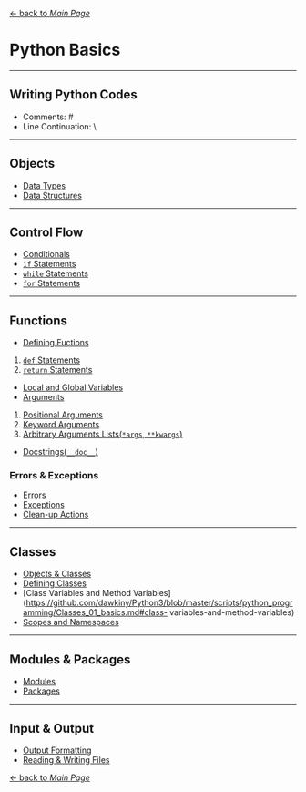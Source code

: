 [← back to *Main Page*](https://github.com/dawkiny/Python3/blob/master/README.md)


# Python Basics

---
## Writing Python Codes
* Comments: \#
* Line Continuation: \\

---
## Objects

* [Data Types](https://github.com/dawkiny/Python3/blob/master/scripts/python_programming/Objects_01_datatype.md)
* [Data Structures](https://github.com/dawkiny/Python3/blob/master/scripts/python_programming/Objects_02_datastructure.md)


---
## Control Flow

* [Conditionals](https://github.com/dawkiny/Python3/blob/master/scripts/python_programming/ControlFlow_01_conditionals_and_loops.md#conditionals)
* [```if``` Statements](https://github.com/dawkiny/Python3/blob/master/scripts/python_programming/ControlFlow_01_conditionals_and_loops.md#if-statements)
* [```while``` Statements](https://github.com/dawkiny/Python3/blob/master/scripts/python_programming/ControlFlow_01_conditionals_and_loops.md#while-statements)
* [```for``` Statements](https://github.com/dawkiny/Python3/blob/master/scripts/python_programming/ControlFlow_01_conditionals_and_loops.md#for-statements)

---
## Functions

* [Defining Fuctions](https://github.com/dawkiny/Python3/blob/master/scripts/python_programming/Functions_01_basics.md#defining-functions)  
 1. [```def``` Statements](https://github.com/dawkiny/Python3/blob/master/scripts/python_programming/Functions_01_basics.md#def-statements)  
 1. [```return``` Statements](https://github.com/dawkiny/Python3/blob/master/scripts/python_programming/Functions_01_basics.md#return-statements)  
* [Local and Global Variables](https://github.com/dawkiny/Python3/blob/master/scripts/python_programming/Functions_01_basics.md#local-and-global-variables)
* [Arguments](https://github.com/dawkiny/Python3/blob/master/scripts/python_programming/Functions_01_basics.md#arguments)
 1. [Positional Arguments](https://github.com/dawkiny/Python3/blob/master/scripts/python_programming/Functions_01_basics.md#positional-arguments)
 1. [Keyword Arguments](https://github.com/dawkiny/Python3/blob/master/scripts/python_programming/Functions_01_basics.md#keyword-arguments)
 1. [Arbitrary Arguments Lists(```*args```, ```**kwargs```)](https://github.com/dawkiny/Python3/blob/master/scripts/python_programming/Functions_01_basics.md#arbitrary-arguments-lists)
* [Docstrings(```__doc__```)](https://github.com/dawkiny/Python3/blob/master/scripts/python_programming/Functions_01_basics.md#docstrings)


### Errors & Exceptions

* [Errors](https://github.com/dawkiny/Python3/blob/master/scripts/python_programming/Functions_01_basics.md#errors)  
* [Exceptions](https://github.com/dawkiny/Python3/blob/master/scripts/python_programming/Functions_01_basics.md#exceptions)  
* [Clean-up Actions](https://github.com/dawkiny/Python3/blob/master/scripts/python_programming/Functions_01_basics.md#clean-up-actions)  


---
## Classes

* [Objects & Classes](https://github.com/dawkiny/Python3/blob/master/scripts/python_programming/Classes_01_basics.md#objects-and-classes)
* [Defining Classes](https://github.com/dawkiny/Python3/blob/master/scripts/python_programming/Classes_01_basics.md#defining-classes)
* [Class Variables and Method Variables](https://github.com/dawkiny/Python3/blob/master/scripts/python_programming/Classes_01_basics.md#class- variables-and-method-variables)  
* [Scopes and Namespaces](https://github.com/dawkiny/Python3/blob/master/scripts/python_programming/Classes_01_basics.md#scopes-and-namespaces)


---
## Modules & Packages

* [Modules](https://github.com/dawkiny/Python3/blob/master/scripts/python_programming/Modules_and_Packages_01_basic.md#modules)
* [Packages](https://github.com/dawkiny/Python3/blob/master/scripts/python_programming/Modules_and_Packages_01_basic.md#packages)

---
## Input & Output

* [Output Formatting]()
* [Reading & Writing Files]()



[← back to *Main Page*](https://github.com/dawkiny/Python3/blob/master/README.md)
